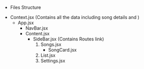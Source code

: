 * Files Structure

- Context.jsx (Contains all the data including song details and )
  - App.jsx
    - NavBar.jsx
    - Content.jsx
      - SideBar.jsx (Contains Routes link)
        1. Songs.jsx
           - SongCard.jsx
        2. List.jsx
        3. Settings.jsx

